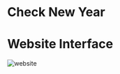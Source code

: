 # Check New Year
# Website Interface
![website](https://drive.google.com/uc?export=view&id=1JY1v7f0VPCnYoAIPv48enIp0UBfI-O-x)
